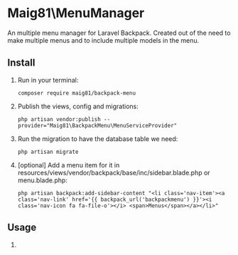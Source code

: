# Maig81\MenuManager
An multiple menu manager for Laravel Backpack. Created out of the need to make multiple menus and to include multiple models in the menu. 

## Install
1. Run in your terminal:
    ```
    composer require maig81/backpack-menu
    ``` 
1.  Publish the views, config and migrations:
    ```
    php artisan vendor:publish --provider="Maig81\BackpackMenu\MenuServiceProvider"
    ```
1. Run the migration to have the database table we need:
    ```
    php artisan migrate
    ```
1. [optional] Add a menu item for it in resources/views/vendor/backpack/base/inc/sidebar.blade.php or menu.blade.php:    
    ```
    php artisan backpack:add-sidebar-content "<li class='nav-item'><a class='nav-link' href='{{ backpack_url('backpackmenu') }}'><i class='nav-icon fa fa-file-o'></i> <span>Menus</span></a></li>"
    ```
   
## Usage
1. 
    